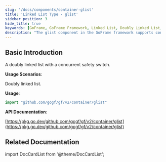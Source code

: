 ```yaml
---
slug: '/docs/components/container-glist'
title: 'Linked List Type - glist'
sidebar_position: 3
hide_title: true
keywords: [GoFrame, GoFrame Framework, Linked List, Doubly Linked List, Concurrent Safe, glist, Component, Go Language, Programming, Data Structure]
description: "The glist component in the GoFrame framework supports concurrent safe doubly linked lists. glist provides data structures and concurrent control for linked lists, suitable for scenarios requiring doubly linked lists, thereby improving the development efficiency and runtime performance of Go language programs."
---
```


## Basic Introduction

A doubly linked list with a concurrent safety switch.

**Usage Scenarios**:

Doubly linked list.

**Usage**:

```go
import "github.com/gogf/gf/v2/container/glist"
```

**API Documentation**:

[https://pkg.go.dev/github.com/gogf/gf/v2/container/glist](https://pkg.go.dev/github.com/gogf/gf/v2/container/glist)

## Related Documentation
import DocCardList from '@theme/DocCardList';

<DocCardList />